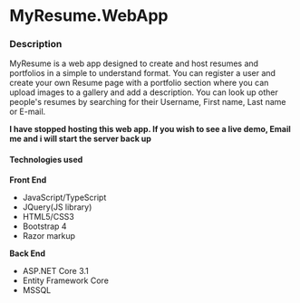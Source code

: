 # MyResume.WebApp

### Description 
MyResume is a web app designed to create and host resumes and portfolios in a simple to understand format.
You can register a user and create your own Resume page with a portfolio section where you can upload images to a gallery and add a description.
You can look up other people's resumes by searching for their Username, First name, Last name or E-mail.

**I have stopped hosting this web app. If you wish to see a live demo, Email me and i will start the server back up**

#### Technologies used

__Front End__
* JavaScript/TypeScript
* JQuery(JS library)
* HTML5/CSS3
* Bootstrap 4
* Razor markup

__Back End__
* ASP.NET Core 3.1
* Entity Framework Core
* MSSQL
